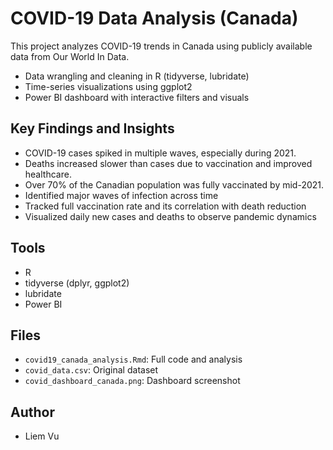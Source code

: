 # COVID-19 Data Analysis (Canada)
This project analyzes COVID-19 trends in Canada using publicly available data from Our World In Data.

- Data wrangling and cleaning in R (tidyverse, lubridate)
- Time-series visualizations using ggplot2
- Power BI dashboard with interactive filters and visuals

## Key Findings and Insights

- COVID-19 cases spiked in multiple waves, especially during 2021.
- Deaths increased slower than cases due to vaccination and improved healthcare.
- Over 70% of the Canadian population was fully vaccinated by mid-2021.
- Identified major waves of infection across time
- Tracked full vaccination rate and its correlation with death reduction
- Visualized daily new cases and deaths to observe pandemic dynamics

## Tools

- R
- tidyverse (dplyr, ggplot2)
- lubridate
- Power BI

## Files

- `covid19_canada_analysis.Rmd`: Full code and analysis
- `covid_data.csv`: Original dataset
- `covid_dashboard_canada.png`: Dashboard screenshot

## Author

- Liem Vu
